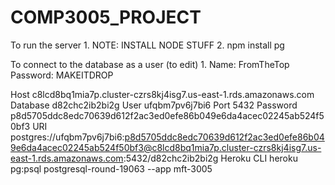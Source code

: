 # COMP3005_PROJECT

To run the server
    1. NOTE: INSTALL NODE STUFF
    2. npm install pg


To connect to the database as a user (to edit)
    1.  Name:       FromTheTop
        Password:  MAKEITDROP


Host                c8lcd8bq1mia7p.cluster-czrs8kj4isg7.us-east-1.rds.amazonaws.com
Database            d82chc2ib2bi2g
User                ufqbm7pv6j7bi6
Port                 5432
Password            p8d5705ddc8edc70639d612f2ac3ed0efe86b049e6da4acec02245ab524f50bf3
URI postgres://ufqbm7pv6j7bi6:p8d5705ddc8edc70639d612f2ac3ed0efe86b049e6da4acec02245ab524f50bf3@c8lcd8bq1mia7p.cluster-czrs8kj4isg7.us-east-1.rds.amazonaws.com:5432/d82chc2ib2bi2g
Heroku CLI          heroku pg:psql postgresql-round-19063 --app mft-3005